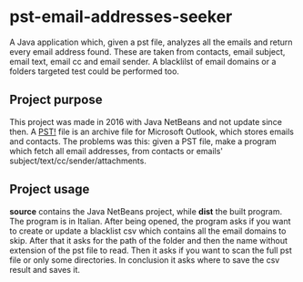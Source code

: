 # pst-email-addresses-seeker
A Java application which, given a pst file, analyzes all the emails and return every email address found. These are taken from contacts, email subject, email text, email cc and email sender. A blacklilst of email domains or a folders targeted test could be performed too.

## Project purpose
This project was made in 2016 with Java NetBeans and not update since then. A [PST!](https://en.wikipedia.org/wiki/Personal_Storage_Table) file is an archive file for Microsoft Outlook, which stores emails and contacts. The problems was this: given a PST file, make a program which fetch all email addresses, from contacts or emails' subject/text/cc/sender/attachments.

## Project usage
__source__ contains the Java NetBeans project, while __dist__ the built program. The program is in Italian. After being opened, the program asks if you want to create or update a blacklist csv which contains all the email domains to skip. After that it asks for the path of the folder and then the name without extension of the pst file to read. Then it asks if you want to scan the full pst file or only some directories. In conclusion it asks where to save the csv result and saves it.
